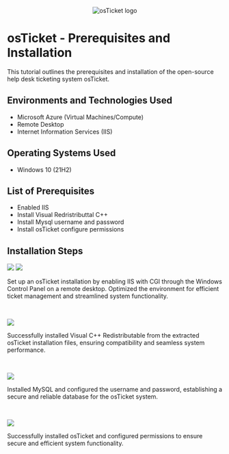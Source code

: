 <p align="center">
<img src="https://i.imgur.com/Clzj7Xs.png" alt="osTicket logo"/>
</p>

<h1>osTicket - Prerequisites and Installation</h1>
This tutorial outlines the prerequisites and installation of the open-source help desk ticketing system osTicket.<br />



<h2>Environments and Technologies Used</h2>

- Microsoft Azure (Virtual Machines/Compute)
- Remote Desktop
- Internet Information Services (IIS)

<h2>Operating Systems Used </h2>

- Windows 10</b> (21H2)

<h2>List of Prerequisites</h2>

- Enabled IIS
- Install Visual Redristributtal C++
- Install Mysql username and password
- Install osTicket configure permissions
  

<h2>Installation Steps</h2>

<p>
<img src="https://i.imgur.com/mnjcHTK.png](https://i.imgur.com/pWBIF1s.png"/>
<img src="https://i.imgur.com/UlCXNbL.png"/>
</p>
<p>Set up an osTicket installation by enabling IIS with CGI through the Windows Control Panel on a remote desktop. Optimized the environment for efficient ticket management and streamlined system functionality.
</p>
<br />

<p>
<img src="https://i.imgur.com/mnjcHTK.png"/>
</p>
<p>Successfully installed Visual C++ Redistributable from the extracted osTicket installation files, ensuring compatibility and seamless system performance.
</p>
<br />

<p>
<img src="https://i.imgur.com/yZBV61T.png"/>
</p>
<p>Installed MySQL and configured the username and password, establishing a secure and reliable database for the osTicket system.
</p>
<br />

<p>
<img src="https://i.imgur.com/0u23ylF.png"/>
</p>
<p>Successfully installed osTicket and configured permissions to ensure secure and efficient system functionality.
</p>
<br />
